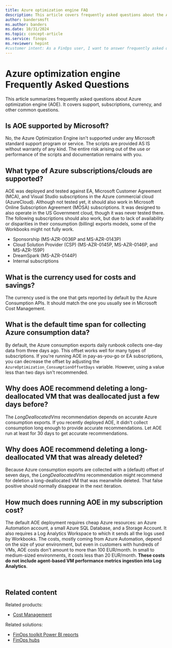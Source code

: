 ```yaml
---
title: Azure optimization engine FAQ
description: This article covers frequently asked questions about the Azure Optimization Engine (AOE), including support, subscriptions, and currency.
author: bandersmsft
ms.author: banders
ms.date: 10/31/2024
ms.topic: concept-article
ms.service: finops
ms.reviewer: hepint
#customer intent: As a FinOps user, I want to answer frequently asked questions about Azure optimization engine.
---
```


<!-- markdownlint-disable-next-line MD025 -->
# Azure optimization engine Frequently Asked Questions

This article summarizes frequently asked questions about Azure optimization engine (AOE). It covers support, subscriptions, currency, and other common questions.

## Is AOE supported by Microsoft?

No, the Azure Optimization Engine isn't supported under any Microsoft standard support program or service. The scripts are provided AS IS without warranty of any kind. The entire risk arising out of the use or performance of the scripts and documentation remains with you.

## What type of Azure subscriptions/clouds are supported?

AOE was deployed and tested against EA, Microsoft Customer Agreement (MCA), and Visual Studio subscriptions in the Azure commercial cloud (AzureCloud). Although not tested yet, it should also work in Microsoft Online Subscription Agreement (MOSA) subscriptions. It was designed to also operate in the US Government cloud, though it was never tested there. The following subscriptions should also work, but due to lack of availability or disparities in their consumption (billing) exports models, some of the Workbooks might not fully work.

- Sponsorship (MS-AZR-0036P and MS-AZR-0143P)
- Cloud Solution Provider (CSP) (MS-AZR-0145P, MS-AZR-0146P, and MS-AZR-159P)
- DreamSpark (MS-AZR-0144P)
- Internal subscriptions

## What is the currency used for costs and savings?

The currency used is the one that gets reported by default by the Azure Consumption APIs. It should match the one you usually see in Microsoft Cost Management.

## What is the default time span for collecting Azure consumption data?

By default, the Azure consumption exports daily runbook collects one-day data from three days ago. This offset works well for many types of subscriptions. If you're running AOE in pay-as-you-go or EA subscriptions, you can decrease the offset by adjusting the `AzureOptimization_ConsumptionOffsetDays` variable. However, using a value less than two days isn't recommended.

## Why does AOE recommend deleting a long-deallocated VM that was deallocated just a few days before?

The _LongDeallocatedVms_ recommendation depends on accurate Azure consumption exports. If you recently deployed AOE, it didn't collect consumption long enough to provide accurate recommendations. Let AOE run at least for 30 days to get accurate recommendations.

## Why does AOE recommend deleting a long-deallocated VM that was already deleted?

Because Azure consumption exports are collected with a (default) offset of seven days, the _LongDeallocatedVms_ recommendation might recommend for deletion a long-deallocated VM that was meanwhile deleted. That false positive should normally disappear in the next iteration.

## How much does running AOE in my subscription cost?

The default AOE deployment requires cheap Azure resources: an Azure Automation account, a small Azure SQL Database, and a Storage Account. It also requires a Log Analytics Workspace to which it sends all the logs used by Workbooks. The costs, mostly coming from Azure Automation, depend on the size of your environment, but even in customers with hundreds of VMs, AOE costs don't amount to more than 100 EUR/month. In small to medium-sized environments, it costs less than 20 EUR/month. **These costs do not include agent-based VM performance metrics ingestion into Log Analytics**.

<br>

## Related content

Related products:

- [Cost Management](/azure/cost-management-billing/costs/)

Related solutions:

- [FinOps toolkit Power BI reports](../power-bi/reports.md)
- [FinOps hubs](../hubs/finops-hubs-overview.md)